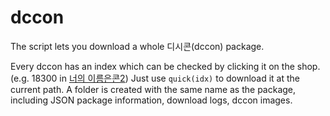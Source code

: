 # dccon

The script lets you download a whole 디시콘(dccon) package.

Every dccon has an index which can be checked by clicking it on the shop.
(e.g. 18300 in [너의 이름은콘2](http://dccon.dcinside.com/hot/3#18300))
Just use `quick(idx)` to download it at the current path.
A folder is created with the same name as the package, including JSON package information, download logs, dccon images.
